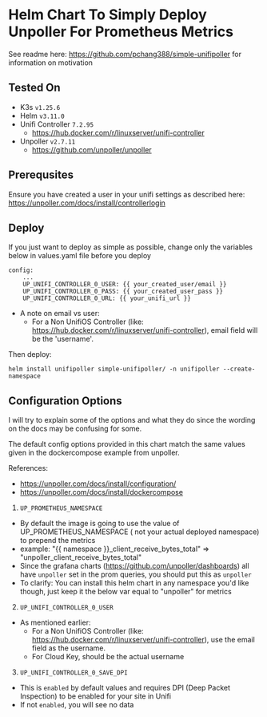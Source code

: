 # Helm Chart To Simply Deploy Unpoller For Prometheus Metrics
See readme here: https://github.com/pchang388/simple-unifipoller for information on motivation

## Tested On
- K3s `v1.25.6`
- Helm `v3.11.0`
- Unifi Controller `7.2.95`
    - https://hub.docker.com/r/linuxserver/unifi-controller
- Unpoller `v2.7.11`
    - https://github.com/unpoller/unpoller

## Prerequsites
Ensure you have created a user in your unifi settings as described here: https://unpoller.com/docs/install/controllerlogin

## Deploy
If you just want to deploy as simple as possible, change only the variables below in values.yaml file before you deploy
```
config:
    ...
    UP_UNIFI_CONTROLLER_0_USER: {{ your_created_user/email }}
    UP_UNIFI_CONTROLLER_0_PASS: {{ your_created_user_pass }}
    UP_UNIFI_CONTROLLER_0_URL: {{ your_unifi_url }}
```
* A note on email vs user:
    - For a Non UnifiOS Controller (like: https://hub.docker.com/r/linuxserver/unifi-controller), email field will be the 'username'.

Then deploy:
```
helm install unifipoller simple-unifipoller/ -n unifipoller --create-namespace
```

## Configuration Options
I will try to explain some of the options and what they do since the wording on the docs may be confusing for some.

The default config options provided in this chart match the same values given in the dockercompose example from unpoller.

References:
- https://unpoller.com/docs/install/configuration/
- https://unpoller.com/docs/install/dockercompose

1. `UP_PROMETHEUS_NAMESPACE`
* By default the image is going to use the value of UP_PROMETHEUS_NAMESPACE ( not your actual deployed namespace) to prepend the metrics
* example: "{{ namespace }}_client_receive_bytes_total" => "unpoller_client_receive_bytes_total"
* Since the grafana charts (https://github.com/unpoller/dashboards) all have `unpoller` set in the prom queries, you should put this as `unpoller`
* To clarify: You can install this helm chart in any namespace you'd like though, just keep it the below var equal to "unpoller" for metrics

2. `UP_UNIFI_CONTROLLER_0_USER`
* As mentioned earlier:
    * For a Non UnifiOS Controller (like: https://hub.docker.com/r/linuxserver/unifi-controller), use the email field as the username.
    * For Cloud Key, should be the actual username

3. `UP_UNIFI_CONTROLLER_0_SAVE_DPI`
* This is `enabled` by default values and requires DPI (Deep Packet Inspection) to be enabled for your site in Unifi
* If not `enabled`, you will see no data